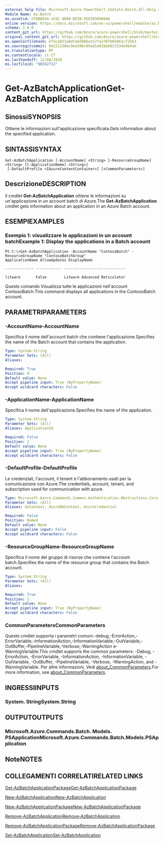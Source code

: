 ```yaml
---
external help file: Microsoft.Azure.PowerShell.Cmdlets.Batch.dll-Help.xml
Module Name: Az.Batch
ms.assetid: CF8B8E94-3C6C-4D68-B55B-956393890946
online version: https://docs.microsoft.com/en-us/powershell/module/az.batch/get-azbatchapplication
schema: 2.0.0
content_git_url: https://github.com/Azure/azure-powershell/blob/master/src/Batch/Batch/help/Get-AzBatchApplication.md
original_content_git_url: https://github.com/Azure/azure-powershell/blob/master/src/Batch/Batch/help/Get-AzBatchApplication.md
ms.openlocfilehash: efdcab51a8dfa6d886a317fa1707b65861cf2563
ms.sourcegitcommit: 04221336bc9eed46c05ed1e828a6811534d4b4ab
ms.translationtype: MT
ms.contentlocale: it-IT
ms.lasthandoff: 12/08/2020
ms.locfileid: "98342712"
---
```

# <span data-ttu-id="cc194-101">Get-AzBatchApplication</span><span class="sxs-lookup"><span data-stu-id="cc194-101">Get-AzBatchApplication</span></span>

## <span data-ttu-id="cc194-102">Sinossi</span><span class="sxs-lookup"><span data-stu-id="cc194-102">SYNOPSIS</span></span>
<span data-ttu-id="cc194-103">Ottiene le informazioni sull'applicazione specificata.</span><span class="sxs-lookup"><span data-stu-id="cc194-103">Gets information about the specified application.</span></span>

## <span data-ttu-id="cc194-104">SINTASSI</span><span class="sxs-lookup"><span data-stu-id="cc194-104">SYNTAX</span></span>

```
Get-AzBatchApplication [-AccountName] <String> [-ResourceGroupName] <String> [[-ApplicationName] <String>]
 [-DefaultProfile <IAzureContextContainer>] [<CommonParameters>]
```

## <span data-ttu-id="cc194-105">Descrizione</span><span class="sxs-lookup"><span data-stu-id="cc194-105">DESCRIPTION</span></span>
<span data-ttu-id="cc194-106">Il cmdlet **Get-AzBatchApplication** ottiene le informazioni su un'applicazione in un account batch di Azure.</span><span class="sxs-lookup"><span data-stu-id="cc194-106">The **Get-AzBatchApplication** cmdlet gets information about an application in an Azure Batch account.</span></span>

## <span data-ttu-id="cc194-107">ESEMPI</span><span class="sxs-lookup"><span data-stu-id="cc194-107">EXAMPLES</span></span>

### <span data-ttu-id="cc194-108">Esempio 1: visualizzare le applicazioni in un account batch</span><span class="sxs-lookup"><span data-stu-id="cc194-108">Example 1: Display the applications in a Batch account</span></span>
```
PS C:\>Get-AzBatchApplication -AccountName "ContosoBatch" -ResourceGroupName "ContosoBatchGroup"
ApplicationName AllowUpdates DisplayName

------------- ------------ ----------------------------

litware       False        Litware Advanced Reticulator
```

<span data-ttu-id="cc194-109">Questo comando Visualizza tutte le applicazioni nell'account ContosoBatch.</span><span class="sxs-lookup"><span data-stu-id="cc194-109">This command displays all applications in the ContosoBatch account.</span></span>

## <span data-ttu-id="cc194-110">PARAMETRI</span><span class="sxs-lookup"><span data-stu-id="cc194-110">PARAMETERS</span></span>

### <span data-ttu-id="cc194-111">-AccountName</span><span class="sxs-lookup"><span data-stu-id="cc194-111">-AccountName</span></span>
<span data-ttu-id="cc194-112">Specifica il nome dell'account batch che contiene l'applicazione.</span><span class="sxs-lookup"><span data-stu-id="cc194-112">Specifies the name of the Batch account that contains the application.</span></span>

```yaml
Type: System.String
Parameter Sets: (All)
Aliases:

Required: True
Position: 0
Default value: None
Accept pipeline input: True (ByPropertyName)
Accept wildcard characters: False
```

### <span data-ttu-id="cc194-113">-ApplicationName</span><span class="sxs-lookup"><span data-stu-id="cc194-113">-ApplicationName</span></span>
<span data-ttu-id="cc194-114">Specifica il nome dell'applicazione.</span><span class="sxs-lookup"><span data-stu-id="cc194-114">Specifies the name of the application.</span></span>

```yaml
Type: System.String
Parameter Sets: (All)
Aliases: ApplicationId

Required: False
Position: 2
Default value: None
Accept pipeline input: True (ByPropertyName)
Accept wildcard characters: False
```

### <span data-ttu-id="cc194-115">-DefaultProfile</span><span class="sxs-lookup"><span data-stu-id="cc194-115">-DefaultProfile</span></span>
<span data-ttu-id="cc194-116">Le credenziali, l'account, il tenant e l'abbonamento usati per la comunicazione con Azure.</span><span class="sxs-lookup"><span data-stu-id="cc194-116">The credentials, account, tenant, and subscription used for communication with azure.</span></span>

```yaml
Type: Microsoft.Azure.Commands.Common.Authentication.Abstractions.Core.IAzureContextContainer
Parameter Sets: (All)
Aliases: AzContext, AzureRmContext, AzureCredential

Required: False
Position: Named
Default value: None
Accept pipeline input: False
Accept wildcard characters: False
```

### <span data-ttu-id="cc194-117">-ResourceGroupName</span><span class="sxs-lookup"><span data-stu-id="cc194-117">-ResourceGroupName</span></span>
<span data-ttu-id="cc194-118">Specifica il nome del gruppo di risorse che contiene l'account batch.</span><span class="sxs-lookup"><span data-stu-id="cc194-118">Specifies the name of the resource group that contains the Batch account.</span></span>

```yaml
Type: System.String
Parameter Sets: (All)
Aliases:

Required: True
Position: 1
Default value: None
Accept pipeline input: True (ByPropertyName)
Accept wildcard characters: False
```

### <span data-ttu-id="cc194-119">CommonParameters</span><span class="sxs-lookup"><span data-stu-id="cc194-119">CommonParameters</span></span>
<span data-ttu-id="cc194-120">Questo cmdlet supporta i parametri comuni:-debug,-ErrorAction,-ErrorVariable,-InformationAction,-InformationVariable,-OutVariable,-OutBuffer,-PipelineVariable,-Verbose,-WarningAction e-WarningVariable.</span><span class="sxs-lookup"><span data-stu-id="cc194-120">This cmdlet supports the common parameters: -Debug, -ErrorAction, -ErrorVariable, -InformationAction, -InformationVariable, -OutVariable, -OutBuffer, -PipelineVariable, -Verbose, -WarningAction, and -WarningVariable.</span></span> <span data-ttu-id="cc194-121">Per altre informazioni, Vedi [about_CommonParameters](http://go.microsoft.com/fwlink/?LinkID=113216).</span><span class="sxs-lookup"><span data-stu-id="cc194-121">For more information, see [about_CommonParameters](http://go.microsoft.com/fwlink/?LinkID=113216).</span></span>

## <span data-ttu-id="cc194-122">INGRESSI</span><span class="sxs-lookup"><span data-stu-id="cc194-122">INPUTS</span></span>

### <span data-ttu-id="cc194-123">System. String</span><span class="sxs-lookup"><span data-stu-id="cc194-123">System.String</span></span>

## <span data-ttu-id="cc194-124">OUTPUT</span><span class="sxs-lookup"><span data-stu-id="cc194-124">OUTPUTS</span></span>

### <span data-ttu-id="cc194-125">Microsoft.Azure.Commands.Batch. Models. PSApplication</span><span class="sxs-lookup"><span data-stu-id="cc194-125">Microsoft.Azure.Commands.Batch.Models.PSApplication</span></span>

## <span data-ttu-id="cc194-126">Note</span><span class="sxs-lookup"><span data-stu-id="cc194-126">NOTES</span></span>

## <span data-ttu-id="cc194-127">COLLEGAMENTI CORRELATI</span><span class="sxs-lookup"><span data-stu-id="cc194-127">RELATED LINKS</span></span>

[<span data-ttu-id="cc194-128">Get-AzBatchApplicationPackage</span><span class="sxs-lookup"><span data-stu-id="cc194-128">Get-AzBatchApplicationPackage</span></span>](./Get-AzBatchApplicationPackage.md)

[<span data-ttu-id="cc194-129">New-AzBatchApplication</span><span class="sxs-lookup"><span data-stu-id="cc194-129">New-AzBatchApplication</span></span>](./New-AzBatchApplication.md)

[<span data-ttu-id="cc194-130">New-AzBatchApplicationPackage</span><span class="sxs-lookup"><span data-stu-id="cc194-130">New-AzBatchApplicationPackage</span></span>](./New-AzBatchApplicationPackage.md)

[<span data-ttu-id="cc194-131">Remove-AzBatchApplication</span><span class="sxs-lookup"><span data-stu-id="cc194-131">Remove-AzBatchApplication</span></span>](./Remove-AzBatchApplication.md)

[<span data-ttu-id="cc194-132">Remove-AzBatchApplicationPackage</span><span class="sxs-lookup"><span data-stu-id="cc194-132">Remove-AzBatchApplicationPackage</span></span>](./Remove-AzBatchApplicationPackage.md)

[<span data-ttu-id="cc194-133">Set-AzBatchApplication</span><span class="sxs-lookup"><span data-stu-id="cc194-133">Set-AzBatchApplication</span></span>](./Set-AzBatchApplication.md)


